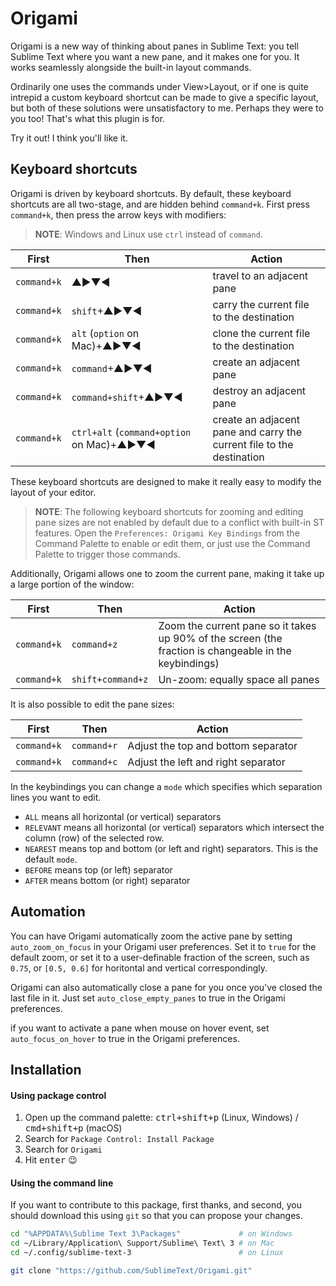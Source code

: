 Origami
=======

Origami is a new way of thinking about panes in Sublime Text: you tell Sublime Text where you want a new pane, and it makes one for you. It works seamlessly alongside the built-in layout commands.

Ordinarily one uses the commands under View>Layout, or if one is quite intrepid a custom keyboard shortcut can be made to give a specific layout, but both of these solutions were unsatisfactory to me. Perhaps they were to you too! That's what this plugin is for.

Try it out! I think you'll like it.

Keyboard shortcuts
------------------

Origami is driven by keyboard shortcuts. By default, these keyboard shortcuts are all two-stage, and are hidden behind `command+k`. First press `command+k`, then press the arrow keys with modifiers:

> **NOTE**: Windows and Linux use `ctrl` instead of `command`.

| First       | Then                                       | Action                                    |
| ----------- | ------------------------------------------ | ----------------------------------------- |
| `command+k` | ▲►▼◄                                       | travel to an adjacent pane                |
| `command+k` | `shift`+▲►▼◄                               | carry the current file to the destination |
| `command+k` | `alt` (`option` on Mac)+▲►▼◄               | clone the current file to the destination |
| `command+k` | `command`+▲►▼◄                             | create an adjacent pane                   |
| `command+k` | `command+shift`+▲►▼◄                       | destroy an adjacent pane                  |
| `command+k` | `ctrl+alt` (`command+option` on Mac)+▲►▼◄  | create an adjacent pane and carry the current file to the destination |

These keyboard shortcuts are designed to make it really easy to modify the layout of your editor.

> **NOTE**: The following keyboard shortcuts for zooming and editing pane sizes are not enabled by default due to a conflict with built-in ST features. Open the `Preferences: Origami Key Bindings` from the Command Palette to enable or edit them, or just use the Command Palette to trigger those commands.


Additionally, Origami allows one to zoom the current pane, making it take up a large portion of the window:

| First       | Then              | Action                           |
| ----------- | ----------------- | -------------------------------- |
| `command+k` | `command+z`       | Zoom the current pane so it takes up 90% of the screen (the fraction is changeable in the keybindings) |
| `command+k` | `shift+command+z` | Un-zoom: equally space all panes |

It is also possible to edit the pane sizes:

| First       | Then        | Action                              |
| ----------- | ------------| ----------------------------------- |
| `command+k` | `command+r` | Adjust the top and bottom separator |
| `command+k` | `command+c` | Adjust the left and right separator |

In the keybindings you can change a `mode` which specifies which separation lines you want to edit.
* `ALL` means all horizontal (or vertical) separators
* `RELEVANT` means all horizontal (or vertical) separators which intersect the column (row) of the selected row.
* `NEAREST` means top and bottom (or left and right) separators. This is the default `mode`.
* `BEFORE` means top (or left) separator
* `AFTER` means bottom (or right) separator

Automation
----------

You can have Origami automatically zoom the active pane by setting `auto_zoom_on_focus` in your Origami user preferences. Set it to `true` for the default zoom, or set it to a user-definable fraction of the screen, such as `0.75`, or `[0.5, 0.6]` for horitontal and vertical correspondingly.

Origami can also automatically close a pane for you once you've closed the last file in it. Just set `auto_close_empty_panes` to true in the Origami preferences.

if you want to activate a pane when mouse on hover event, set `auto_focus_on_hover` to true in the Origami preferences.


Installation
------------

#### Using package control

1. Open up the command palette: <kbd>ctrl+shift+p</kbd> (Linux, Windows) / <kbd>cmd+shift+p</kbd> (macOS)
2. Search for `Package Control: Install Package`
3. Search for `Origami`
4. Hit <kbd>enter</kbd> :wink:

#### Using the command line

If you want to contribute to this package, first thanks, and second, you should download this using `git` so that you can propose your changes.

```bash
cd "%APPDATA%\Sublime Text 3\Packages"             # on Windows
cd ~/Library/Application\ Support/Sublime\ Text\ 3 # on Mac
cd ~/.config/sublime-text-3                        # on Linux

git clone "https://github.com/SublimeText/Origami.git"
```
